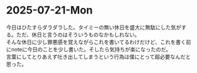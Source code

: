 # 2025-07-21-Mon
今日はひたすらダラダラした。タイミーの無い休日を盛大に無駄にした気がする。ただ、休日と言うのはそういうものなかもしれない。<br>
そんな休日に少し罪悪感を覚えながらこれを書いてるわけだけど、これを書く前にnoteに今日のことを少し書いた。そしたら気持ちが楽になったのだ。<br>
言葉にしてとりあえず吐き出してしまうという行為は僕にとって超必要なんだと思った。<br>
